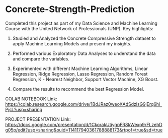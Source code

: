 # Concrete-Strength-Prediction
Completed this project as part of my Data Science and Machine Learning Course with the United Network of Professionals (UNP). Key highlights:

1. Studied and Analyzed the Concrete Compressive Strength dataset to apply Machine Learning Models and present my insights.

2. Performed various Exploratory Data Analyses to understand the data and compare the variables.

3. Experimented with different Machine Learning Algorithms, Linear Regression, Ridge Regression, Lasso Regression, Random Forest Regression, K - Nearest Neighbor, Support Vector Machine, XG Boost.

4. Compare the results to recommend the best Regression Model.

COLAB NOTEBOOK Link: https://colab.research.google.com/drive/1BdJRaz0weoXAdSdzlsG9jErq6hi_PjsL?usp=sharing

PROJECT PRESENTATION Link: https://docs.google.com/presentation/d/1CkorakUtiygpFR8kWexp9rFLzehDg05p/edit?usp=sharing&ouid=114117940361788888173&rtpof=true&sd=true
